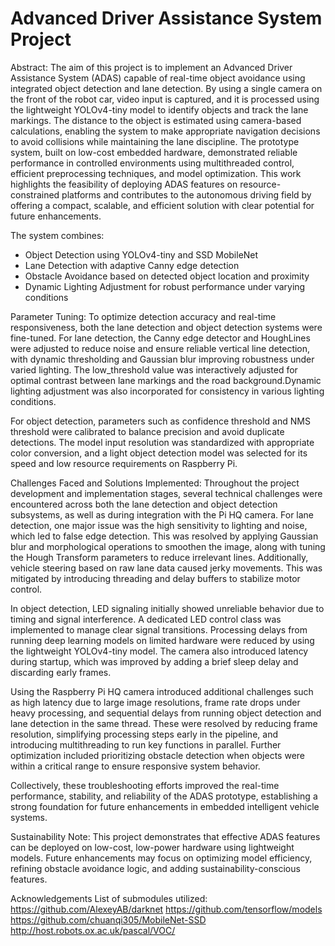 # Advanced Driver Assistance System Project

Abstract:
The aim of this project is to implement an Advanced Driver Assistance System (ADAS) capable of real-time object avoidance using integrated object detection and lane detection. By using a single camera on the front of the robot car, video input is captured, and it is processed using the lightweight YOLOv4-tiny model to identify objects and track the lane markings. The distance to the object is estimated using camera-based calculations, enabling the system to make appropriate navigation decisions to avoid collisions while maintaining the lane discipline. The prototype system, built on low-cost embedded hardware, demonstrated reliable performance in controlled environments using multithreaded control, efficient preprocessing techniques, and model optimization. This work highlights the feasibility of deploying ADAS features on resource-constrained platforms and contributes to the autonomous driving field by offering a compact, scalable, and efficient solution with clear potential for future enhancements.

The system combines:
- Object Detection using YOLOv4-tiny and SSD MobileNet
- Lane Detection with adaptive Canny edge detection
- Obstacle Avoidance based on detected object location and proximity
- Dynamic Lighting Adjustment for robust performance under varying conditions

Parameter Tuning:
To optimize detection accuracy and real-time responsiveness, both the lane detection and object detection systems were fine-tuned. For lane detection, the Canny edge detector and HoughLines were adjusted to reduce noise and ensure reliable vertical line detection, with dynamic thresholding and Gaussian blur improving robustness under varied lighting. The low_threshold value was interactively adjusted for optimal contrast between lane markings and the road background.Dynamic lighting adjustment was also incorporated for consistency in various lighting conditions.

For object detection, parameters such as confidence threshold and NMS threshold were calibrated to balance precision and avoid duplicate detections. The model input resolution was standardized with appropriate color conversion, and a light object detection model was selected for its speed and low resource requirements on Raspberry Pi.

Challenges Faced and Solutions Implemented:
Throughout the project development and implementation stages, several technical challenges were encountered across both the lane detection and object detection subsystems, as well as during integration with the Pi HQ camera. For lane detection, one major issue was the high sensitivity to lighting and noise, which led to false edge detection. This was resolved by applying Gaussian blur and morphological operations to smoothen the image, along with tuning the Hough Transform parameters to reduce irrelevant lines. Additionally, vehicle steering based on raw lane data caused jerky movements. This was mitigated by introducing threading and delay buffers to stabilize motor control. 

In object detection, LED signaling initially showed unreliable behavior due to timing and signal interference. A dedicated LED control class was implemented to manage clear signal transitions. Processing delays from running deep learning models on limited hardware were reduced by using the lightweight YOLOv4-tiny model. The camera also introduced latency during startup, which was improved by adding a brief sleep delay and discarding early frames. 

Using the Raspberry Pi HQ camera introduced additional challenges such as high latency due to large image resolutions, frame rate drops under heavy processing, and sequential delays from running object detection and lane detection in the same thread. These were resolved by reducing frame resolution, simplifying processing steps early in the pipeline, and introducing multithreading to run key functions in parallel. Further optimization included prioritizing obstacle detection when objects were within a critical range to ensure responsive system behavior.

Collectively, these troubleshooting efforts improved the real-time performance, stability, and reliability of the ADAS prototype, establishing a strong foundation for future enhancements in embedded intelligent vehicle systems.

Sustainability Note:
This project demonstrates that effective ADAS features can be deployed on low-cost, low-power hardware using lightweight models. Future enhancements may focus on optimizing model efficiency, refining obstacle avoidance logic, and adding sustainability-conscious features.

Acknowledgements
List of submodules utilized:
https://github.com/AlexeyAB/darknet
https://github.com/tensorflow/models
https://github.com/chuanqi305/MobileNet-SSD
http://host.robots.ox.ac.uk/pascal/VOC/